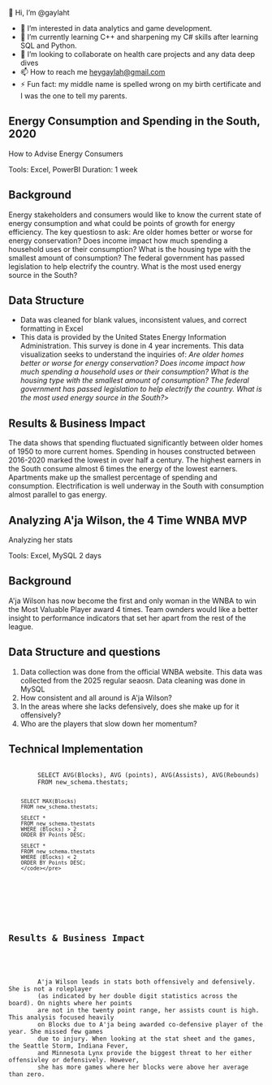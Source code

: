  👋 Hi, I’m @gaylaht
- 👀 I’m interested in data analytics and game development.
- 🌱 I’m currently learning C++ and sharpening my C# skills after learning SQL and Python.
- 💞️ I’m looking to collaborate on health care projects and any data deep dives
- 📫 How to reach me heygaylah@gmail.com
- ⚡ Fun fact: my middle name is spelled wrong on my birth certificate and I was the one to tell my parents.

<section class="Data Projects"> 
    <h1>Energy Consumption and Spending in the South, 2020</h1>
    <p class="project-subtitle">How to Advise Energy Consumers</p>
    <div class="project-meta">
        <span>Tools: Excel, PowerBI</span>
        <span>Duration: 1 week</span>
    </div>
</section>


<section class="project-context">
    <h2>Background</h2>
    <p>Energy stakeholders and consumers would like to know the
        current state of energy consumption and what could be points of growth for energy efficiency.
        The key questiosn to ask:
        Are older homes better or worse for energy conservation?
        Does income impact how much spending a household uses or their consumption?
        What is the housing type with the smallest amount of consumption?
        The federal government has passed legislation to help electrify the country. What is the most used energy source in the South?
  
</section>


<section class="project-approach">
    <h2>Data Structure</h2>
    <ul>
        <li>Data was cleaned for blank values, inconsistent values, and correct formatting in Excel</li>
        <li>This data is provided by the United States Energy Information Administration. This survey is done in 4 year increments. This data visualization seeks to understand the inquiries of:
  <i>Are older homes better or worse for energy conservation?
  Does income impact how much spending a household uses or their consumption?
  What is the housing type with the smallest amount of consumption?
  The federal government has passed legislation to help electrify the country. What is the most used energy source in the South?</i>></li>
    </ul>
</section>

		
<section class="project-results">
    <h2>Results & Business Impact</h2>
    <p>
        The data shows that spending fluctuated significantly between older homes of 1950 to more current homes. Spending in houses constructed between 2016-2020 marked the lowest in over half a century.
The highest earners in the South consume almost 6 times the energy of the lowest earners.
Apartments make up the smallest percentage of spending and consumption. 
Electrification is well underway in the South with consumption almost parallel to gas energy. 

  
</section>




<section class="Data Projects"> 
    <h1>Analyzing A'ja Wilson, the 4 Time WNBA MVP</h1>
    <p class="project-subtitle">Analyzing her stats</p>
    <div class="project-meta">
        <span>Tools: Excel, MySQL</span>
        <span>2 days</span>
    </div>
</section>


<section class="project-context">
    <h2>Background</h2>
    <p> A'ja Wilson has now become the first and only woman in the WNBA to win the Most Valuable Player
        award 4 times. Team ownders would like a better insight to performance indicators that set her 
        apart from the rest of the league.
    </p>
</section>


<section class="project-approach">
    <h2>Data Structure and questions</h2>
    <ol>
        <li>Data collection was done from the official WNBA website. This data was collected from the 2025 regular seaosn. Data cleaning was done in MySQL</li>
        <li>How consistent and all around is A'ja Wilson?</li>
        <li>In the areas where she lacks defensively, does she make up for it offensively? </li>
        <li>Who are the players that slow down her momentum?  </li>
    </ol>
</section>


<section class="project-technical">
    <h2>Technical Implementation</h2>
    <pre><code>
        SELECT AVG(Blocks), AVG (points), AVG(Assists), AVG(Rebounds)
        FROM new_schema.thestats;

        SELECT MAX(Blocks)
        FROM new_schema.thestats;

        SELECT * 
        FROM new_schema.thestats
        WHERE (Blocks) > 2
        ORDER BY Points DESC;

        SELECT * 
        FROM new_schema.thestats
        WHERE (Blocks) < 2
        ORDER BY Points DESC;
        </code></pre>
</section>


<section class="project-results">
    <h2>Results & Business Impact</h2>
    <p>
        A'ja Wilson leads in stats both offensively and defensively. She is not a roleplayer
        (as indicated by her double digit statistics across the board). On nights where her points
        are not in the twenty point range, her assists count is high. This analysis focused heavily
        on Blocks due to A'ja being awarded co-defensive player of the year. She missed few games
        due to injury. When looking at the stat sheet and the games, the Seattle Storm, Indiana Fever,
        and Minnesota Lynx provide the biggest threat to her either offensivley or defensively. However, 
        she has more games where her blocks were above her average than zero. 
    </p>
</section>



<!---
gaylaht/gaylaht is a ✨ special ✨ repository because its `README.md` (this file) appears on your GitHub profile.
You can click the Preview link to take a look at your changes.
--->
